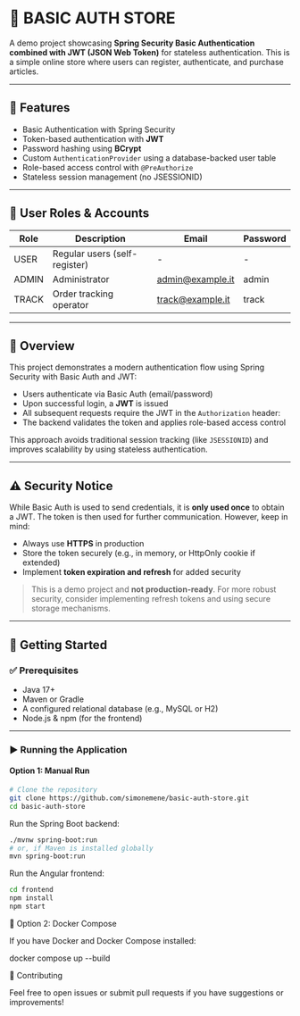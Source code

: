 # 🛒 BASIC AUTH STORE

A demo project showcasing **Spring Security Basic Authentication combined with JWT (JSON Web Token)** for stateless authentication. This is a simple online store where users can register, authenticate, and purchase articles.

---

## 🔐 Features

- Basic Authentication with Spring Security
- Token-based authentication with **JWT**
- Password hashing using **BCrypt**
- Custom `AuthenticationProvider` using a database-backed user table
- Role-based access control with `@PreAuthorize`
- Stateless session management (no JSESSIONID)

---

## 👥 User Roles & Accounts

| Role  | Description                   | Email                | Password |
|-------|-------------------------------|----------------------|----------|
| USER  | Regular users (self-register) | -                    | -        |
| ADMIN | Administrator                 | admin@example.it     | admin    |
| TRACK | Order tracking operator       | track@example.it     | track    |

---

## 🧭 Overview

This project demonstrates a modern authentication flow using Spring Security with Basic Auth and JWT:

- Users authenticate via Basic Auth (email/password)
- Upon successful login, a **JWT** is issued
- All subsequent requests require the JWT in the `Authorization` header:
- The backend validates the token and applies role-based access control

This approach avoids traditional session tracking (like `JSESSIONID`) and improves scalability by using stateless authentication.

---

## ⚠️ Security Notice

While Basic Auth is used to send credentials, it is **only used once** to obtain a JWT. The token is then used for further communication. However, keep in mind:

- Always use **HTTPS** in production
- Store the token securely (e.g., in memory, or HttpOnly cookie if extended)
- Implement **token expiration and refresh** for added security

> This is a demo project and **not production-ready**. For more robust security, consider implementing refresh tokens and using secure storage mechanisms.

---

## 🚀 Getting Started

### ✅ Prerequisites

- Java 17+
- Maven or Gradle
- A configured relational database (e.g., MySQL or H2)
- Node.js & npm (for the frontend)

---

### ▶️ Running the Application

#### Option 1: Manual Run

```bash
# Clone the repository
git clone https://github.com/simonemene/basic-auth-store.git
cd basic-auth-store
```

Run the Spring Boot backend:

```bash
./mvnw spring-boot:run
# or, if Maven is installed globally
mvn spring-boot:run
```

Run the Angular frontend:

```bash
cd frontend
npm install
npm start
```

🐳 Option 2: Docker Compose

If you have Docker and Docker Compose installed:

docker compose up --build

🤝 Contributing

Feel free to open issues or submit pull requests if you have suggestions or improvements!

